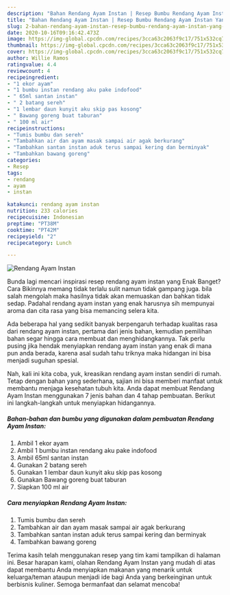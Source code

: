 ```yaml
---
description: "Bahan Rendang Ayam Instan | Resep Bumbu Rendang Ayam Instan Yang Lezat"
title: "Bahan Rendang Ayam Instan | Resep Bumbu Rendang Ayam Instan Yang Lezat"
slug: 2-bahan-rendang-ayam-instan-resep-bumbu-rendang-ayam-instan-yang-lezat
date: 2020-10-16T09:16:42.473Z
image: https://img-global.cpcdn.com/recipes/3cca63c2063f9c17/751x532cq70/rendang-ayam-instan-foto-resep-utama.jpg
thumbnail: https://img-global.cpcdn.com/recipes/3cca63c2063f9c17/751x532cq70/rendang-ayam-instan-foto-resep-utama.jpg
cover: https://img-global.cpcdn.com/recipes/3cca63c2063f9c17/751x532cq70/rendang-ayam-instan-foto-resep-utama.jpg
author: Willie Ramos
ratingvalue: 4.4
reviewcount: 4
recipeingredient:
- "1 ekor ayam"
- "1 bumbu instan rendang aku pake indofood"
- " 65ml santan instan"
- " 2 batang sereh"
- "1 lembar daun kunyit aku skip pas kosong"
- " Bawang goreng buat taburan"
- " 100 ml air"
recipeinstructions:
- "Tumis bumbu dan sereh"
- "Tambahkan air dan ayam masak sampai air agak berkurang"
- "Tambahkan santan instan aduk terus sampai kering dan berminyak"
- "Tambahkan bawang goreng"
categories:
- Resep
tags:
- rendang
- ayam
- instan

katakunci: rendang ayam instan 
nutrition: 233 calories
recipecuisine: Indonesian
preptime: "PT38M"
cooktime: "PT42M"
recipeyield: "2"
recipecategory: Lunch

---
```



![Rendang Ayam Instan](https://img-global.cpcdn.com/recipes/3cca63c2063f9c17/751x532cq70/rendang-ayam-instan-foto-resep-utama.jpg)

Bunda lagi mencari inspirasi resep rendang ayam instan yang Enak Banget? Cara Bikinnya memang tidak terlalu sulit namun tidak gampang juga. bila salah mengolah maka hasilnya tidak akan memuaskan dan bahkan tidak sedap. Padahal rendang ayam instan yang enak harusnya sih mempunyai aroma dan cita rasa yang bisa memancing selera kita.



Ada beberapa hal yang sedikit banyak berpengaruh terhadap kualitas rasa dari rendang ayam instan, pertama dari jenis bahan, kemudian pemilihan bahan segar hingga cara membuat dan menghidangkannya. Tak perlu pusing jika hendak menyiapkan rendang ayam instan yang enak di mana pun anda berada, karena asal sudah tahu triknya maka hidangan ini bisa menjadi suguhan spesial.


Nah, kali ini kita coba, yuk, kreasikan rendang ayam instan sendiri di rumah. Tetap dengan bahan yang sederhana, sajian ini bisa memberi manfaat untuk membantu menjaga kesehatan tubuh kita. Anda dapat membuat Rendang Ayam Instan menggunakan 7 jenis bahan dan 4 tahap pembuatan. Berikut ini langkah-langkah untuk menyiapkan hidangannya.

<!--inarticleads1-->

##### Bahan-bahan dan bumbu yang digunakan dalam pembuatan Rendang Ayam Instan:

1. Ambil 1 ekor ayam
1. Ambil 1 bumbu instan rendang aku pake indofood
1. Ambil  65ml santan instan
1. Gunakan  2 batang sereh
1. Gunakan 1 lembar daun kunyit aku skip pas kosong
1. Gunakan  Bawang goreng buat taburan
1. Siapkan  100 ml air




<!--inarticleads2-->

##### Cara menyiapkan Rendang Ayam Instan:

1. Tumis bumbu dan sereh
1. Tambahkan air dan ayam masak sampai air agak berkurang
1. Tambahkan santan instan aduk terus sampai kering dan berminyak
1. Tambahkan bawang goreng




Terima kasih telah menggunakan resep yang tim kami tampilkan di halaman ini. Besar harapan kami, olahan Rendang Ayam Instan yang mudah di atas dapat membantu Anda menyiapkan makanan yang menarik untuk keluarga/teman ataupun menjadi ide bagi Anda yang berkeinginan untuk berbisnis kuliner. Semoga bermanfaat dan selamat mencoba!
